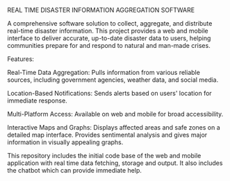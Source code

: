 REAL TIME DISASTER INFORMATION AGGREGATION SOFTWARE

A comprehensive software solution to collect, aggregate, and distribute real-time disaster information.
This project provides a web and mobile interface to deliver accurate, up-to-date disaster data to users, helping communities prepare for and respond to natural and man-made crises.

Features:

Real-Time Data Aggregation: Pulls information from various reliable sources, including government agencies, weather data, and social media.

Location-Based Notifications: Sends alerts based on users' location for immediate response.

Multi-Platform Access: Available on web and mobile for broad accessibility.

Interactive Maps and Graphs: Displays affected areas and safe zones on a detailed map interface. Provides sentimental analysis and gives major information in visually appealing graphs.


This repository includes the initial code base of the web and mobile application with real time data fetching, storage and output. It also includes the chatbot which can provide immediate help.
